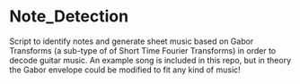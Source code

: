 # Note_Detection
Script to identify notes and generate sheet music based on Gabor Transforms (a sub-type of of Short Time Fourier Transforms) in order to decode guitar music. An example song is included in this repo, but in theory the Gabor envelope could be modified to fit any kind of music!
